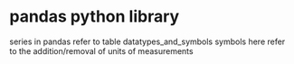 # pandas python library
series in pandas refer to table
datatypes_and_symbols symbols here refer to the addition/removal of units of measurements
